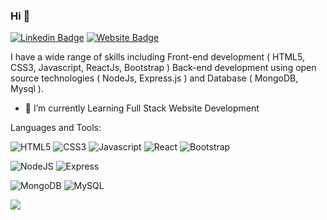 ### Hi  👋


[![Linkedin Badge](https://img.shields.io/badge/-AmanpreetSingh-blue?style=flat-square&logo=Linkedin&logoColor=white&link=https://www.linkedin.com/in/amanpreet-singh-96210916a)](https://www.linkedin.com/in/amanpreet-singh-96210916a)
[![Website Badge](https://img.shields.io/badge/StackOverflow-AmanpreetSingh-blue)](https://stackoverflow.com/users/16666966/amanpreet-singh?tab=profile)


I have a wide range of skills including Front-end development ( HTML5, CSS3, Javascript, ReactJs, Bootstrap ) Back-end development using open source technologies ( NodeJs, Express.js ) and Database ( MongoDB, Mysql ).

- 🌱 I’m currently Learning Full Stack Website Development

Languages and Tools:


<img alt="HTML5" src="https://img.shields.io/badge/HTML5-%23E34F26.svg?style=flat-square&logo=html5&logoColor=white"/> <img alt="CSS3" src="https://img.shields.io/badge/CSS3-%231572B6.svg?style=flat-square&logo=css3&logoColor=white"/>  <img alt="Javascript" src="https://img.shields.io/badge/-Javascript-blueviolet"/>  <img alt="React" src="https://img.shields.io/badge/React-%2320232a.svg?style=flat-square&logo=react&logoColor=%2361DAFB"/>  <img alt="Bootstrap" src="https://img.shields.io/badge/Bootstrap-%23563D7C.svg?style=flat-square&logo=bootstrap&logoColor=white"/> 

<img alt="NodeJS" src="https://img.shields.io/badge/Node.js-%2343853D.svg?style=flat-square&logo=node-dot-js&logoColor=white"/>  <img alt="Express" src="https://img.shields.io/badge/-Express.js-blue"/>

<img alt="MongoDB" src ="https://img.shields.io/badge/MongoDB-%234ea94b.svg?style=flat-square&logo=mongodb&logoColor=white"/>  <img alt="MySQL" src="https://img.shields.io/badge/MySql-%2300f.svg?style=flat-square&logo=mysql&logoColor=white"/>

![](https://activity-graph.herokuapp.com/graph?username=amanpreetsingh98&theme=react-dark&area=true)
<!--


Here are some ideas to get you started:

- 🔭 I’m currently working on ...
- 🌱 I’m currently learning ...
- 👯 I’m looking to collaborate on ...
- 🤔 I’m looking for help with ...
- 💬 Ask me about ...
- 📫 How to reach me: ...
- 😄 Pronouns: ...
- ⚡ Fun fact: .....

-->
